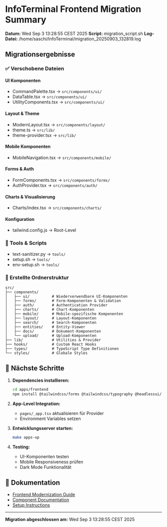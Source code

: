 # InfoTerminal Frontend Migration Summary

**Datum:** Wed Sep  3 13:28:55 CEST 2025
**Script:** migration_script.sh
**Log-Datei:** /home/saschi/InfoTerminal/migration_20250903_132819.log

## Migrationsergebnisse

### ✅ Verschobene Dateien

#### UI Komponenten
- CommandPalette.tsx → `src/components/ui/`
- DataTable.tsx → `src/components/ui/`
- UtilityComponents.tsx → `src/components/ui/`

#### Layout & Theme
- ModernLayout.tsx → `src/components/layout/`
- theme.ts → `src/lib/`
- theme-provider.tsx → `src/lib/`

#### Mobile Komponenten
- MobileNavigation.tsx → `src/components/mobile/`

#### Forms & Auth
- FormComponents.tsx → `src/components/forms/`
- AuthProvider.tsx → `src/components/auth/`

#### Charts & Visualisierung
- Charts/index.tsx → `src/components/charts/`

#### Konfiguration
- tailwind.config.js → Root-Level

### 🔧 Tools & Scripts
- text-sanitizer.py → `tools/`
- setup.sh → `tools/`
- env-setup.sh → `tools/`

### 📁 Erstellte Ordnerstruktur
```
src/
├── components/
│   ├── ui/          # Wiederverwendbare UI-Komponenten
│   ├── forms/       # Form-Komponenten & Validation
│   ├── auth/        # Authentication Provider
│   ├── charts/      # Chart-Komponenten
│   ├── mobile/      # Mobile-spezifische Komponenten
│   ├── layout/      # Layout-Komponenten
│   ├── search/      # Search-Komponenten
│   ├── entities/    # Entity-Viewer
│   ├── docs/        # Dokument-Komponenten
│   └── upload/      # Upload-Komponenten
├── lib/             # Utilities & Provider
├── hooks/           # Custom React Hooks
├── types/           # TypeScript Type Definitionen
└── styles/          # Globale Styles
```

## 🚀 Nächste Schritte

1. **Dependencies installieren:**
   ```bash
   cd apps/frontend
   npm install @tailwindcss/forms @tailwindcss/typography @headlessui/react @heroicons/react
   ```

2. **App-Level Integration:**
   - `pages/_app.tsx` aktualisieren für Provider
   - Environment Variables setzen

3. **Entwicklungsserver starten:**
   ```bash
   make apps-up
   ```

4. **Testing:**
   - UI-Komponenten testen
   - Mobile Responsiveness prüfen
   - Dark Mode Funktionalität

## 🔗 Dokumentation
- [Frontend Modernization Guide](docs/dev/frontend_modernization_guide.md)
- [Component Documentation](src/components/README.md)
- [Setup Instructions](tools/setup.sh)

---
**Migration abgeschlossen am:** Wed Sep  3 13:28:55 CEST 2025
